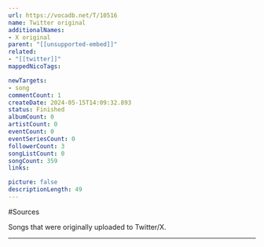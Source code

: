 ```yaml
---
url: https://vocadb.net/T/10516
name: Twitter original
additionalNames: 
- X original
parent: "[[unsupported-embed]]"
related:
- "[[twitter]]"
mappedNicoTags:

newTargets:
- song
commentCount: 1
createDate: 2024-05-15T14:09:32.893
status: Finished
albumCount: 0
artistCount: 0
eventCount: 0
eventSeriesCount: 0
followerCount: 3
songListCount: 0
songCount: 359
links: 

picture: false
descriptionLength: 49
---
```


#Sources

Songs that were originally uploaded to Twitter/X.

---

